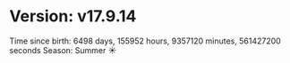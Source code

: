 # Version: v17.9.14
Time since birth: 6498 days, 155952 hours, 9357120 minutes, 561427200 seconds
Season: Summer ☀️
